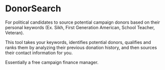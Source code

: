 # DonorSearch
For political candidates to source potential campaign donors based on their personal keywords (Ex. Sikh, First Generation American, School Teacher, Veteran).

This tool takes your keywords, identifies potential donors, qualifies and ranks them by analyzing their previous donation history, and then sources their contact information for you.

Essentially a free campaign finance manager.
